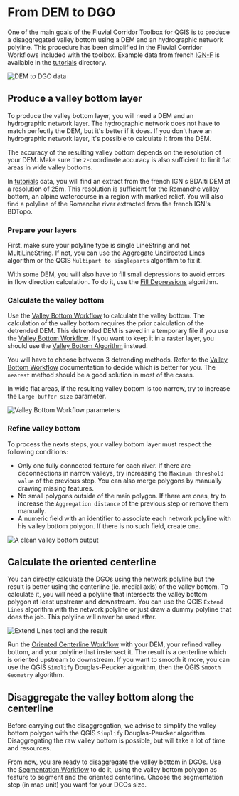 # From DEM to DGO

One of the main goals of the Fluvial Corridor Toolbox for QGIS is to produce a disaggregated valley bottom using a DEM and an hydrographic network polyline. This procedure has been simplified in the Fluvial Corridor Workflows included with the toolbox. 
Example data from french [IGN-F](https://geoservices.ign.fr/) is available in the [tutorials](https://github.com/EVS-GIS/fct-qgis/tree/master/tutorials/dem_to_dgo) directory. 

![DEM to DGO data](/fct-qgis/img/dem_to_dgo_data.png)

## Produce a valley bottom layer

To produce the valley bottom layer, you will need a DEM and an hydrographic network layer. The hydrographic network does not have to match perfectly the DEM, but it's better if it does. If you don't have an hydrographic network layer, it's possible to calculate it from the DEM. 

The accuracy of the resulting valley bottom depends on the resolution of your DEM. Make sure the z-coordinate accuracy is also sufficient to limit flat areas in wide valley bottoms.

In [tutorials](https://github.com/EVS-GIS/fct-qgis/tree/master/tutorials/dem_to_dgo) data, you will find an extract from the french IGN's BDAlti DEM at a resolution of 25m. This resolution is sufficient for the Romanche valley bottom, an alpine watercourse in a region with marked relief. You will also find a polyline of the Romanche river extracted from the french IGN's BDTopo. 

### Prepare your layers

First, make sure your polyline type is single LineString and not MultiLineString. If not, you can use the [Aggregate Undirected Lines](/fct-qgis/algorithms/hydrography/AggregateUndirectedLines) algorithm or the QGIS ```Multipart to singleparts``` algorithm to fix it. 

With some DEM, you will also have to fill small depressions to avoid errors in flow direction calculation. To do it, use the [Fill Depressions](/fct-qgis/algorithms/terrain/FillDepressions/) algorithm.

### Calculate the valley bottom

Use the [Valley Bottom Workflow](/fct-qgis/workflows/spatialcomponents/ValleyBottom/) to calculate the valley bottom.
The calculation of the valley bottom requires the prior calculation of the detrended DEM. This detrended DEM is saved in a temporary file if you use the [Valley Bottom Workflow](/fct-qgis/workflows/spatialcomponents/ValleyBottom/). If you want to keep it in a raster layer, you should use the [Valley Bottom Algorithm](/fct-qgis/algorithms/spatialcomponents/ValleyBottom/) instead.

You will have to choose between 3 detrending methods. Refer to the [Valley Bottom Workflow](/fct-qgis/workflows/spatialcomponents/ValleyBottom/) documentation to decide which is better for you. The ```nearest``` method should be a good solution in most of the cases. 

In wide flat areas, if the resulting valley bottom is too narrow, try to increase the ```Large buffer size``` parameter. 

![Valley Bottom Workflow parameters](/fct-qgis/img/dem_to_dgo_vb_params.png)

### Refine valley bottom

To process the nexts steps, your valley bottom layer must respect the following conditions:

- Only one fully connected feature for each river. If there are deconnections in narrow valleys, try increasing the ```Maximum threshold value``` of the previous step. You can also merge polygons by manually drawing missing features. 
- No small polygons outside of the main polygon. If there are ones, try to increase the ```Aggregation distance``` of the previous step or remove them manually.
- A numeric field with an identifier to associate each network polyline with his valley bottom polygon. If there is no such field, create one. 

![A clean valley bottom output](/fct-qgis/img/dem_to_dgo_clean_vb.png)

## Calculate the oriented centerline

You can directly calculate the DGOs using the network polyline but the result is better using the centerline (ie. medial axis) of the valley bottom. 
To calculate it, you will need a polyline that intersects the valley bottom polygon at least upstream and downstream. You can use the QGIS ```Extend Lines``` algorithm with the network polyline or just draw a dummy polyline that does the job. This polyline will never be used after. 

![Extend Lines tool and the result](/fct-qgis/img/dem_to_dgo_extend_lines.png)

Run the [Oriented Centerline Workflow](/fct-qgis/workflows/spatialcomponents/OrientedCenterline/) with your DEM, your refined valley bottom, and your polyline that instersect it. The result is a centerline which is oriented upstream to downstream. If you want to smooth it more, you can use the QGIS ```Simplify``` Douglas-Peucker algorithm, then the QGIS ```Smooth Geometry``` algorithm.

## Disaggregate the valley bottom along the centerline

Before carrying out the disaggregation, we advise to simplify the valley bottom polygon with the QGIS ```Simplify``` Douglas-Peucker algorithm. Disaggregating the raw valley bottom is possible, but will take a lot of time and resources. 

From now, you are ready to disaggregate the valley bottom in DGOs. Use the [Segmentation Workflow](/fct-qgis/workflows/disaggregation/Segmentation/) to do it, using the valley bottom polygon as feature to segment and the oriented centerline. Choose the segmentation step (in map unit) you want for your DGOs size. 

